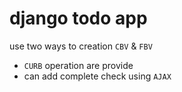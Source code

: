 
# django todo app

use two ways to creation `CBV` & `FBV`

- `CURB` operation are provide
- can add complete check using `AJAX`
